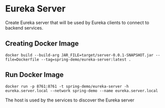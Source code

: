 Eureka Server
=

Create Eureka server that will be used by Eureka clients to connect to backend services.


Creating Docker Image
-

`docker build --build-arg JAR_FILE=target/server-0.0.1-SNAPSHOT.jar --file=Dockerfile --tag=spring-demo/eureka-server:latest .`

Run Docker Image
-

`docker run -p 8761:8761 -t spring-demo/eureka-server -h eureka.server.local --network spring-demo --name eureka.server.local`

The host is used by the services to discover the Eureka server


